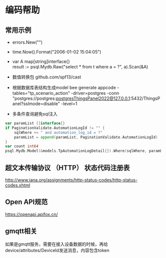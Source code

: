 # 编码帮助

## 常用示例

- errors.New("")
- time.Now().Format("2006-01-02 15:04:05")
- var A map[string]interface{}  
  result := psql.Mydb.Raw("select * from t where a = ?", a).Scan(&A)
- 数值转换包
github.com/spf13/cast 
- 根据数据库表结构生成model
bee generate appcode -tables="tp_scenario_action" -driver=postgres -conn "postgres://postgres:postgresThingsPanel2022@127.0.0.1:5432/ThingsPanel?sslmode=disable" -level=1

- 多条件查询避免sql注入

```go
var paramList []interface{}
if PaginationValidate.AutomationLogId != "" {
	sqlWhere += " and automation_log_id = ?"
	paramList = append(paramList, PaginationValidate.AutomationLogId)
}
var count int64
psql.Mydb.Model(&models.TpAutomationLogDetail{}).Where(sqlWhere, paramList...).Count(&count)
```

## 超文本传输协议 （HTTP） 状态代码注册表

http://www.iana.org/assignments/http-status-codes/http-status-codes.xhtml

## Open API规范

https://openapi.apifox.cn/

## gmqtt相关

如果是gmqtt服务，需要在接入设备数据的时候，再给device/attributes/DeviceId发送消息，内容包含token
